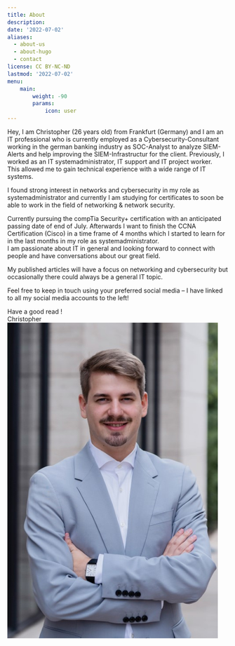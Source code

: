 ```yaml
---
title: About
description: 
date: '2022-07-02'
aliases:
  - about-us
  - about-hugo
  - contact
license: CC BY-NC-ND
lastmod: '2022-07-02'
menu:
    main: 
        weight: -90
        params:
            icon: user
---
```


Hey, I am Christopher (26 years old) from Frankfurt (Germany) and I am an IT professional who is currently employed as a Cybersecurity-Consultant working in the german banking industry as SOC-Analyst to analyze SIEM-Alerts and help improving the SIEM-Infrastructur for the client.
Previously, I worked as an IT systemadministrator, IT support and IT project worker.  
This allowed me to gain technical experience with a wide range of IT systems.

I found strong interest in networks and cybersecurity in my role as systemadministrator and currently I am studying for certificates to soon be able to work in the field of networking & network security.

Currently pursuing the compTia Security+ certification with an anticipated passing date of end of July. 
Afterwards I want to finish the CCNA Certification (Cisco) in a time frame of 4 months which I started to learn for in the last months in my role as systemadministrator.  
I am passionate about IT in general and looking forward to connect with people and have conversations about our great field.

My published articles will have a focus on networking and cybersecurity but occasionally there could always be a general IT topic.

Feel free to keep in touch using your preferred social media – I have linked to all my social media accounts to the left!

Have a good read !  
Christopher  
![Portrait](Portrait.jpg) 
